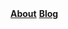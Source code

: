 <div id="mySidebar" class="sidebar">
  <!--<a href="javascript:void(0)" class="closebtn" onclick="closeNav()">&times;</a>-->
  <a href="/about"><strong>About</strong></a>
  <a href="/blog"><strong>Blog</strong></a>
</div>
<script>
function interactNav(){
  if (!visible) {
    openNav()
  } else {
    closeNav()
  }
}

function openNav() {
  document.getElementById("mySidebar").style.width = "130px";
  document.body.style.backgroundColor = "rgba(0,0,0,0.3)";
  visible = true
}

function closeNav() {
  document.getElementById("mySidebar").style.width = "0";
  document.body.style.backgroundColor = "white";
  visible = false
}
</script>
